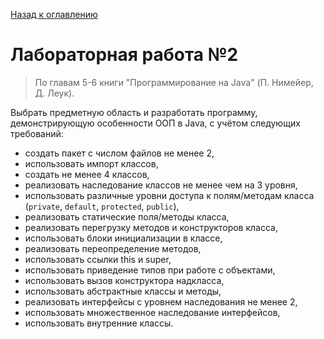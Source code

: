 [Назад к оглавлению](https://github.com/Vladislav-Lyuminarskiy/Java-course)

# Лабораторная работа №2

> По главам 5-6 книги "Программирование на Java" (П. Нимейер, Д. Леук).

Выбрать предметную область и разработать программу, демонстрирующую особенности ООП в Java, с учётом следующих требований:
- создать пакет с числом файлов не менее 2,
- использовать импорт классов,
- создать не менее 4 классов,
- реализовать наследование классов не менее чем на 3 уровня,
- использовать различные уровни доступа к полям/методам класса (`private`, `default`, `protected`, `public`),
- реализовать статические поля/методы класса,
- реализовать перегрузку методов и конструкторов класса,
- использовать блоки инициализации в классе,
- реализовать переопределение методов,
- использовать ссылки this и super,
- использовать приведение типов при работе с объектами,
- использовать вызов конструктора надкласса,
- использовать абстрактные классы и методы,
- реализовать интерфейсы с уровнем наследования не менее 2,
- использовать множественное наследование интерфейсов,
- использовать внутренние классы.